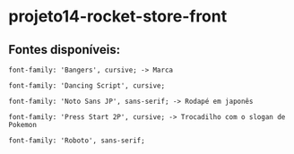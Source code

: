 # projeto14-rocket-store-front

## Fontes disponíveis:

    font-family: 'Bangers', cursive; -> Marca

    font-family: 'Dancing Script', cursive;

    font-family: 'Noto Sans JP', sans-serif; -> Rodapé em japonês

    font-family: 'Press Start 2P', cursive; -> Trocadilho com o slogan de Pokemon

    font-family: 'Roboto', sans-serif;